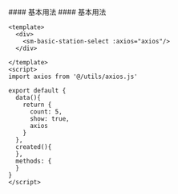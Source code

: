 <cn>
#### 基本用法
</cn>

<us>
#### 基本用法
</us>

```tpl
<template>
  <div>
    <sm-basic-station-select :axios="axios"/>
  </div>

</template>
<script>
import axios from '@/utils/axios.js'

export default {
  data(){
    return {
      count: 5,
      show: true,
      axios
    }
  },
  created(){
  },
  methods: {
  }
}
</script>
```
